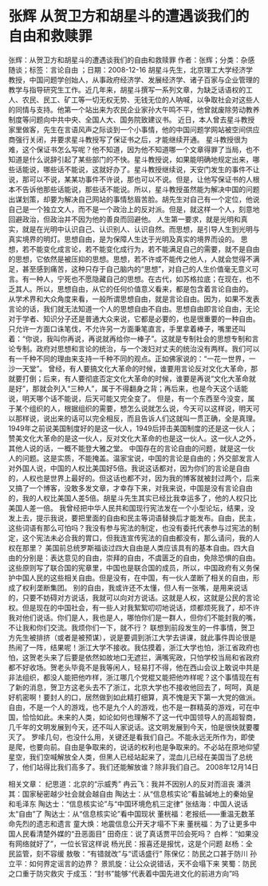 # 张辉  从贺卫方和胡星斗的遭遇谈我们的自由和救赎罪

张辉：从贺卫方和胡星斗的遭遇谈我们的自由和救赎罪
作者：张辉；分类：杂感随谈；标签：言论自由 ；日期：2008-12-16
胡星斗先生，北京理工大学经济学教授，中国问题学创始人，从事政府经济学、发展经济学、诸子百家与企业管理的教学与指导研究生工作。近几年来，胡星斗撰写一系列文章，为缺乏话语权的工人、农民、民工、矿工等一切无权无势、无钱无位的人呐喊，以争取社会对这些人的同情与支持。他第一个站出来为农民企业家孙大午鸣不平，他曾就废除劳动教养制度等问题向中共中央、全国人大、国务院致建议书。
近日，本人曾去星斗教授家里做客，先生在言语风声之际谈到一个小事情，他的中国问题学网站被空间供应商强行关闭，并要求星斗教授写了保证书之后，才能继续开通。
星斗教授很为难，这个保证书怎么写呢？他不知道，因为他不知道哪一个文章得罪了当局，也不知道是什么说辞引起了某些部门的不快。星斗教授说，如果能明确地规定出来，哪些话能说，哪些话不能说，这就好办了。星斗教授继续说，天安门发生的事件不让说，那可以不说，某某功事件不许说，那也可以不说。但是，让他写保证书的人根本不告诉他那些话能说，那些话不能说。所以，星斗教授虽然能为解决中国的问题出谋划策，却要为解决自己网站的事情愁眉苦脸。胡先生对自己有一个定位，他说自己是一个独立文人，而不是一个政治上的反对派。但是，就这样一个人，刻意地回避政治，但政治并不因为他的善良而回避他。
人生第一要求，就是光明和真实，就是在光明中认识自己、认识别人、认识自然。而思想，是引导人生到光明与真实境界的明灯。思想自由，是为保障人生达于光明及真实的境界而设的。
思想，若不能变化成言论，若不能变化成行为，若不能满足自己的需要，就不是自由的思想，它依然是被压抑的思想。思想，若不许或不能传之他人，人就会觉得不满足，甚至感到痛苦，这种只存于自己脑内的“思想”，对自己的人生价值毫无意义可言。有一种人，宁死也不愿隐藏自己的思想。在古代，如苏格拉底；在现在，也不乏其人。所以，思想自由，从它的任何价值意义看来，都是包含着言论自由的。
从学术界和大众角度来看，一般所谓思想自由，就是言论自由。因为，如果不发表言论的话，我们就无法知道一个人的思想自由不自由。思想自由即言论自由，无论对于学者、知识分子还是普通大众来说，它都是必要的，也是很重要的一种自由。
只允许一方面口诛笔伐，不允许另一方面秉笔直言，手里拿着棒子，嘴里还叫着：“你说，我叫你再说，再说就再给你一棒子”。这就是专制社会的思想专制和言论专制。政府对思想和言论的统治，与一个泼妇对丈夫的统治没有两样。我们可以有一千种不同的理由来支持一千种不同的观点。正如佛家说的：“一花一世界，一沙一天堂”。
曾经，有人要搞文化大革命的时候，谁要用言论反对文化大革命，那就要打倒；后来，有人要彻底否定文化大革命的时候，谁要是再说“文化大革命就是好”，那就会列入“三种人”，属于不得翻身之背；再后来，也是今天这个话能说，明天哪个话不能说，后天可能又完全变了。
但是，有一个东西至今没变，属于某个组织的人，根据组织的需要，想怎么说就怎么说，今天可以这样说，明天可以那样说，说出来的话可以完全相反，而且告诉人们这就叫一贯正确，全是真理。1949年之前说美国制度好的是这一伙人，1949后抨击美国制度的还是这一伙人；赞美文化大革命的是这一伙人，反对文化大革命的也是这一伙人。这一伙人之外，其他人说的话，一概不能登大雅之堂。
中国存在的言论自由的问题，就是这一伙人的问题。这是实质，不能掩盖。温家宝说，中国的言论是自由的；外交部发言人对外国人说，中国的人权比美国好5倍。我说这话都对，因为你们的言论是自由的，人权也是世界上最好的。但这话也都不对，因为我的博客就被封过两个，后来又搞了一个博客，没敢多发文章，才幸存下来，对我来说，中国是没有言论自由的，我的人权比美国人差5倍。胡星斗先生其实已经比我幸运多了，他的人权只比美国人差一倍。
我曾经把中华人民共和国现行宪法发在一个小型论坛，结果，没发上去，提示我说，要把里面的自由和民主等词语替换后才能发布。自由，民主，这些词语有那么可怕吗？我没有参与宪法的制定，也没有委托代表参与过宪法的制定，这个宪法未必合我的胃口，但我连宣传宪法的自由都没有，那么请问，我的人权在那里？
美国前总统罗斯福谈过四大自由是人类应该具有的基本自由。四大自由的分别是：表达意见的自由，崇拜的自由，不虞匮乏的自由，免除恐惧的自由。这些原则写了联合国的宪章里，中国也是联合国的成员，所以，中国政府有义务保护中国人民的这些相关自由。但是没有，在中国，有一伙人垄断了相关的自由，形成了权利垄断集团。
别的自由，我或许还不太懂，但人有一张嘴，是用来说话的，只要不妨碍对方说话，我就可以向对方说话。这就是人权，这就是公民的言论权。但是现在的中国社会，有一些人对我絮絮叨叨地说话，烦都烦死我了，却不许我对他们说话。你们是人，我也是人，哪怕你们是一群人，但你们不能封我的嘴，不让我和你们交流。我烦你们一下，就不行？
联想到前段发生的一件事情，贺卫方先生被排挤（或者是被预谋），说是要调到浙江大学去讲课，就此事件舆论很是热闹了一阵，结果呢！浙江大学不接收。我估摸着，浙江大学也怕，浙江省政府也怕，这贺老头来了后要是依然如故地口无遮拦，满嘴宪政，只怕学校当局和省政府都不好收场。贺老头毕竟不是我等闲人，轻易打不得，他在西山会议上敢说中共是非法组织，都没人能把他咋样，浙江哪几个党棍又能把他咋样呢？这个事情现在有了新的消息，贺卫方这老头去不了浙江，北京大学也不接收他回去了，呵呵，真是好机密啊！要封人的口，居然做到如此精打细算，真不愧是天下第一大党的做派。
自由，不是一个人的游戏，也不是九个人的游戏，也不是一群精英的游戏，可在中国，恰恰如此。未来的人类，如论如何也理解不了这一代中国领导人的高超智商，几千年的文明发展到今天，还不叫人家说话。这文明发展到今天，怕是很快就要覆灭了。
罗嗦几句，也没什么用，关键还是看我们自己。不能永远无所作为，即使是爬，也要向前。自由是争取来的，说话的权利也是争取来的。不必站在原地仰望星空，我们空喊解放全人类，但黑人已经站起来了，混血儿已经在美国当了总统了，他们站得比我们高多了。我们还能解放谁？除非我们自己。
2008年12月14日

相关文章：
纪思道：北京的“示威秀”
冉云飞：我并不因别人的反对而沮丧
潘洪其：国家秘密越少社会就会越自由
陶达士：从“信息核实论”看盐碱地上的秦始皇和毛泽东
陶达士：“信息核实论”与“中国环境危机三定律”
张结海：中国人说话太“自由”了
陶达士：从“信息核实论”看中国现状
董桄福：老报纸——重温无数革命先烈的遗志和遗言
童大焕：地震信息公开天才塌不下来
董桄福：为了让更多中国人民看清楚外媒的“丑恶面目”
田奇庄：说了真话贾平凹会死吗？
白桦：“如果没有网络就好了”，一位长官这样说
杨光民：报喜还是报忧，这是个问题
赵杨：全民监管，刻不容缓
敖敬：“有错就改”与“谎话盛行”
陈保亿：防民之口甚于防川
孙立平：如何界定谣言的边界？
景凯旋：让公众说错话，天不会塌下来
笑蜀：防民之口重于防灾救灾
于成玉：“封书”能够“代表着中国先进文化的前进方向”吗